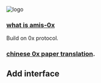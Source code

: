 ![logo](https://github.com/amisolution/ERC20-AMIS/blob/master/images/amis.jpg)

### [what is amis-0x](https://amisolution.github.com/ERC20-AMIS/)
Build on 0x protocol.

### [chinese 0x paper translation](https://github.com/exchange-prototype/mozi/wiki/0x-%E7%99%BD%E7%9A%AE%E4%B9%A6-(%E7%AE%80%E4%BD%93%E4%B8%AD%E6%96%87%E7%89%88)).

## Add interface
